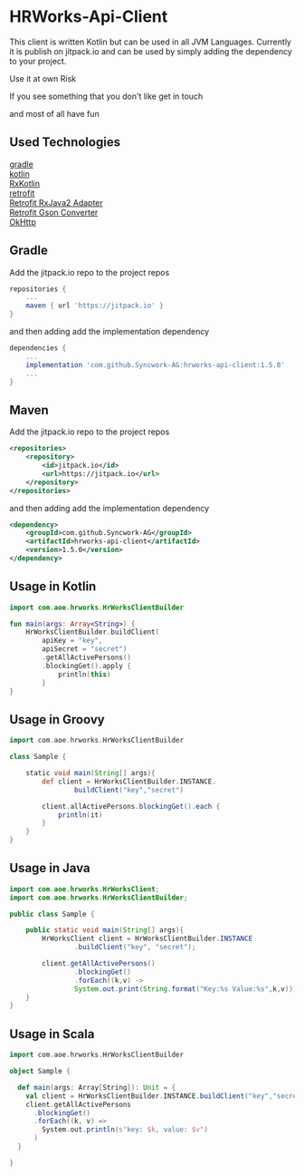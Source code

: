 # HRWorks-Api-Client

This client is written Kotlin but can be used in all JVM Languages. Currently it is
publish on jitpack.io and can be used by simply adding the dependency to your project.

Use it at own Risk

If you see something that you don't like get in touch

and most of all have fun


## Used Technologies

[gradle](https://github.com/gradle/gradle)  
[kotlin](https://github.com/JetBrains/kotlin)  
[RxKotlin](https://github.com/ReactiveX/RxKotlin)  
[retrofit](https://square.github.io/retrofit/)    
[Retrofit RxJava2 Adapter](https://github.com/square/retrofit/tree/master/retrofit-adapters/rxjava2)  
[Retrofit Gson Converter](https://github.com/square/retrofit/tree/master/retrofit-converters/gson)  
[OkHttp](http://square.github.io/okhttp/)

## Gradle

Add the jitpack.io repo to the project repos
``` groovy
repositories {
    ...
    maven { url 'https://jitpack.io' }
}
```

and then adding add the implementation dependency
``` groovy
dependencies {
    ...
    implementation 'com.github.Syncwork-AG:hrworks-api-client:1.5.0'
    ...
}
```

## Maven
Add the jitpack.io repo to the project repos
``` xml
<repositories>
    <repository>
        <id>jitpack.io</id>
        <url>https://jitpack.io</url>
    </repository>
</repositories>
```
and then adding add the implementation dependency

``` xml
<dependency>
    <groupId>com.github.Syncwork-AG</groupId>
    <artifactId>hrworks-api-client</artifactId>
    <version>1.5.0</version>
</dependency>
```
## Usage in Kotlin
``` kotlin
import com.aoe.hrworks.HrWorksClientBuilder

fun main(args: Array<String>) {
    HrWorksClientBuilder.buildClient(
        apiKey = "key",
        apiSecret = "secret")
        .getAllActivePersons()
        .blockingGet().apply {
            println(this)
        }
}
```

## Usage in Groovy
````groovy
import com.aoe.hrworks.HrWorksClientBuilder

class Sample {

    static void main(String[] args){
        def client = HrWorksClientBuilder.INSTANCE.
                buildClient("key","secret")

        client.allActivePersons.blockingGet().each {
            println(it)
        }
    }
}
````

## Usage in Java
```java
import com.aoe.hrworks.HrWorksClient;
import com.aoe.hrworks.HrWorksClientBuilder;

public class Sample {

    public static void main(String[] args){
        HrWorksClient client = HrWorksClientBuilder.INSTANCE
                .buildClient("key", "secret");

        client.getAllActivePersons()
                .blockingGet()
                .forEach((k,v) -> 
                System.out.print(String.format("Key:%s Value:%s",k,v)));
    }
}

```
## Usage in Scala
```scala
import com.aoe.hrworks.HrWorksClientBuilder

object Sample {

  def main(args: Array[String]): Unit = {
    val client = HrWorksClientBuilder.INSTANCE.buildClient("key","secret")
    client.getAllActivePersons
      .blockingGet()
      .forEach((k, v) =>
        System.out.println(s"key: $k, value: $v")
      )
  }

}

```

